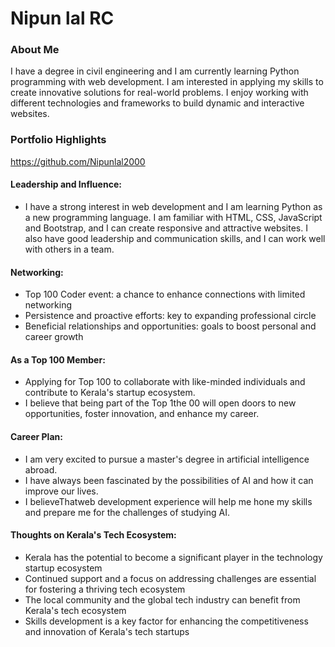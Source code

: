 # Nipun lal RC

### About Me

I have a degree in civil engineering and I am currently learning Python programming with web development. I am interested in applying my skills to create innovative solutions for real-world problems. I enjoy working with different technologies and frameworks to build dynamic and interactive websites.

### Portfolio Highlights

https://github.com/Nipunlal2000

#### Leadership and Influence: 

* I have a strong interest in web development and I am learning Python as a new programming language. I am familiar with HTML, CSS, JavaScript and Bootstrap, and I can create responsive and attractive websites. I also have good leadership and communication skills, and I can work well with others in a team.

#### Networking: 

* Top 100 Coder event: a chance to enhance connections with limited networking
* Persistence and proactive efforts: key to expanding professional circle
* Beneficial relationships and opportunities: goals to boost personal and career growth

#### As a Top 100 Member: 

* Applying for Top 100 to collaborate with like-minded individuals and contribute to Kerala's startup ecosystem.
* I believe that being part of the Top 1the 00 will open doors to new opportunities, foster innovation, and enhance my career.
#### Career Plan: 

* I am very excited to pursue a master's degree in artificial intelligence abroad. 
* I have always been fascinated by the possibilities of AI and how it can improve our lives. 
* I believeThatweb development experience will help me hone my skills and prepare me for the challenges of studying AI.

#### Thoughts on Kerala's Tech Ecosystem: 

* Kerala has the potential to become a significant player in the technology startup ecosystem
* Continued support and a focus on addressing challenges are essential for fostering a thriving tech ecosystem
* The local community and the global tech industry can benefit from Kerala's tech ecosystem
* Skills development is a key factor for enhancing the competitiveness and innovation of Kerala's tech startups

